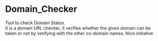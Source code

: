 # Domain_Checker
Tool to check Domain Status.  
It is a domain URL checker, it verifies whether the given domain can be taken or not by verifying with the other co-domain names.
Nice initiative

